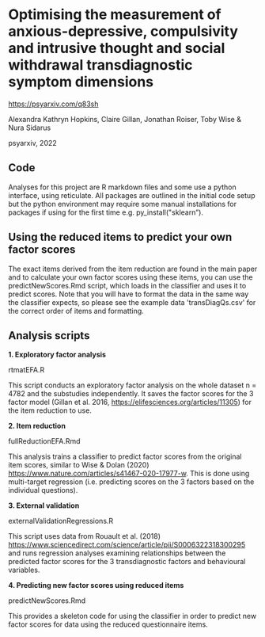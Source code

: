 # Optimising the measurement of anxious-depressive, compulsivity and intrusive thought and social withdrawal transdiagnostic symptom dimensions

https://psyarxiv.com/q83sh

Alexandra Kathryn Hopkins, Claire Gillan, Jonathan Roiser, Toby Wise & Nura Sidarus 

psyarxiv, 2022

## Code

Analyses for this project are R markdown files and some use a python interface, using reticulate. All packages are outlined in the initial code setup but the python environment may require some manual installations for packages if using for the first time e.g. py_install("sklearn”). 

## Using the reduced items to predict your own factor scores

The exact items derived from the item reduction are found in the main paper and to calculate your own factor scores using these items, you can use the predictNewScores.Rmd script, which loads in the classifier and uses it to predict scores. Note that you will have to format the data in the same way the classifier expects, so please see the example data 'transDiagQs.csv' for the correct order of items and formatting. 


## Analysis scripts

**1. Exploratory factor analysis**

rtmatEFA.R

This script conducts an exploratory factor analysis on the whole dataset n = 4782 and the substudies independently. It saves the factor scores for the 3 factor model (Gillan et al. 2016, https://elifesciences.org/articles/11305) for the item reduction to use. 

**2. Item reduction**

fullReductionEFA.Rmd

This analysis trains a classifier to predict factor scores from the original item scores, similar to Wise & Dolan (2020) https://www.nature.com/articles/s41467-020-17977-w. This is done using multi-target regression (i.e. predicting scores on the 3 factors based on the individual questions). 

**3. External validation**

externalValidationRegressions.R

This script uses data from Rouault et al. (2018) https://www.sciencedirect.com/science/article/pii/S0006322318300295 and runs regression analyses examining relationships between the predicted factor scores for the 3 transdiagnostic factors and behavioural variables.

**4. Predicting new factor scores using reduced items**

predictNewScores.Rmd 

This provides a skeleton code for using the classifier in order to predict new factor scores for data using the reduced questionnaire items. 
